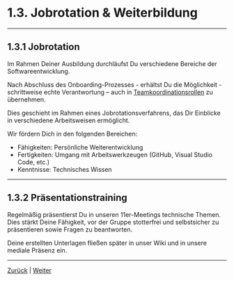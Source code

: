 # 1.3. Jobrotation & Weiterbildung

---

## 1.3.1 Jobrotation

Im Rahmen Deiner Ausbildung durchläufst Du verschiedene Bereiche der Softwareentwicklung.

Nach Abschluss des Onboarding-Prozesses - erhältst Du die Möglichkeit - schrittweise echte Verantwortung – auch in [Teamkoordinationsrollen](/docs/5/4/README.md) zu übernehmen.

Dies geschieht im Rahmen eines Jobrotationsverfahrens, das Dir Einblicke in verschiedene Arbeitsweisen ermöglicht.

Wir fördern Dich in den folgenden Bereichen:

- Fähigkeiten: Persönliche Weiterentwicklung
- Fertigkeiten: Umgang mit Arbeitswerkzeugen (GitHub, Visual Studio Code, etc.)
- Kenntnisse: Technisches Wissen

---

## 1.3.2 Präsentationstraining

Regelmäßig präsentierst Du in unseren 11er-Meetings technische Themen. Dies stärkt Deine Fähigkeit, vor der Gruppe stotterfrei und selbstsicher zu präsentieren sowie Fragen zu beantworten.

Deine erstellten Unterlagen fließen später in unser Wiki und in unsere mediale Präsenz ein.

---

[Zurück](../2/README.md) | [Weiter](../4/README.md)
